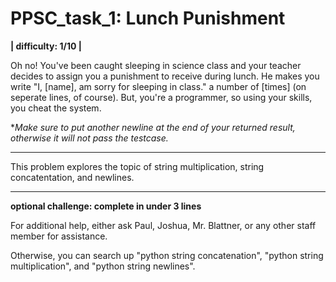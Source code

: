 # PPSC_task_1: Lunch Punishment
**| difficulty: 1/10 |**

Oh no! You've been caught sleeping in science class and your teacher decides to assign you a punishment to receive during lunch. He makes you write "I, [name], am sorry for sleeping in class." a number of [times] (on seperate lines, of course). But, you're a programmer, so using your skills, you cheat the system. 

**Make sure to put another newline at the end of your returned result, otherwise it will not pass the testcase.*

_________________________________________________________________________________
This problem explores the topic of string multiplication, string concatentation, and newlines. 
_________________________________________________________________________________
**optional challenge: complete in under 3 lines**

For additional help, either ask Paul, Joshua, Mr. Blattner, or any other staff member for assistance.

Otherwise, you can search up "python string concatenation", "python string multiplication", and "python string newlines".
